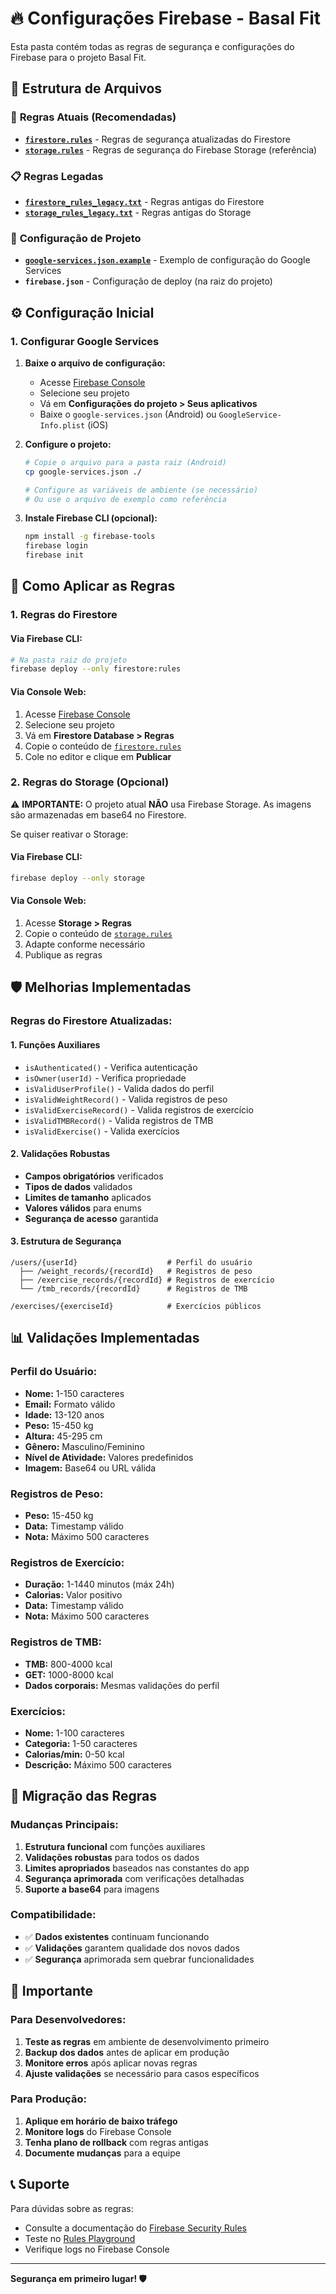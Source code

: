 # 🔥 Configurações Firebase - Basal Fit

Esta pasta contém todas as regras de segurança e configurações do Firebase para o projeto Basal Fit.

## 📁 Estrutura de Arquivos

### 🔐 **Regras Atuais (Recomendadas)**

- **[`firestore.rules`](./firestore.rules)** - Regras de segurança atualizadas do Firestore
- **[`storage.rules`](./storage.rules)** - Regras de segurança do Firebase Storage (referência)

### 📋 **Regras Legadas**

- **[`firestore_rules_legacy.txt`](./firestore_rules_legacy.txt)** - Regras antigas do Firestore
- **[`storage_rules_legacy.txt`](./storage_rules_legacy.txt)** - Regras antigas do Storage

### 🔧 **Configuração de Projeto**

- **[`google-services.json.example`](./google-services.json.example)** - Exemplo de configuração do Google Services
- **`firebase.json`** - Configuração de deploy (na raiz do projeto)

## ⚙️ Configuração Inicial

### **1. Configurar Google Services**

1. **Baixe o arquivo de configuração:**

   - Acesse [Firebase Console](https://console.firebase.google.com)
   - Selecione seu projeto
   - Vá em **Configurações do projeto > Seus aplicativos**
   - Baixe o `google-services.json` (Android) ou `GoogleService-Info.plist` (iOS)

2. **Configure o projeto:**

   ```bash
   # Copie o arquivo para a pasta raiz (Android)
   cp google-services.json ./

   # Configure as variáveis de ambiente (se necessário)
   # Ou use o arquivo de exemplo como referência
   ```

3. **Instale Firebase CLI (opcional):**
   ```bash
   npm install -g firebase-tools
   firebase login
   firebase init
   ```

## 🚀 Como Aplicar as Regras

### **1. Regras do Firestore**

#### **Via Firebase CLI:**

```bash
# Na pasta raiz do projeto
firebase deploy --only firestore:rules
```

#### **Via Console Web:**

1. Acesse [Firebase Console](https://console.firebase.google.com)
2. Selecione seu projeto
3. Vá em **Firestore Database > Regras**
4. Copie o conteúdo de [`firestore.rules`](./firestore.rules)
5. Cole no editor e clique em **Publicar**

### **2. Regras do Storage (Opcional)**

⚠️ **IMPORTANTE:** O projeto atual **NÃO** usa Firebase Storage. As imagens são armazenadas em base64 no Firestore.

Se quiser reativar o Storage:

#### **Via Firebase CLI:**

```bash
firebase deploy --only storage
```

#### **Via Console Web:**

1. Acesse **Storage > Regras**
2. Copie o conteúdo de [`storage.rules`](./storage.rules)
3. Adapte conforme necessário
4. Publique as regras

## 🛡️ Melhorias Implementadas

### **Regras do Firestore Atualizadas:**

#### **1. Funções Auxiliares**

- `isAuthenticated()` - Verifica autenticação
- `isOwner(userId)` - Verifica propriedade
- `isValidUserProfile()` - Valida dados do perfil
- `isValidWeightRecord()` - Valida registros de peso
- `isValidExerciseRecord()` - Valida registros de exercício
- `isValidTMBRecord()` - Valida registros de TMB
- `isValidExercise()` - Valida exercícios

#### **2. Validações Robustas**

- **Campos obrigatórios** verificados
- **Tipos de dados** validados
- **Limites de tamanho** aplicados
- **Valores válidos** para enums
- **Segurança de acesso** garantida

#### **3. Estrutura de Segurança**

```
/users/{userId}                    # Perfil do usuário
  ├── /weight_records/{recordId}   # Registros de peso
  ├── /exercise_records/{recordId} # Registros de exercício
  └── /tmb_records/{recordId}      # Registros de TMB

/exercises/{exerciseId}            # Exercícios públicos
```

## 📊 Validações Implementadas

### **Perfil do Usuário:**

- **Nome:** 1-150 caracteres
- **Email:** Formato válido
- **Idade:** 13-120 anos
- **Peso:** 15-450 kg
- **Altura:** 45-295 cm
- **Gênero:** Masculino/Feminino
- **Nível de Atividade:** Valores predefinidos
- **Imagem:** Base64 ou URL válida

### **Registros de Peso:**

- **Peso:** 15-450 kg
- **Data:** Timestamp válido
- **Nota:** Máximo 500 caracteres

### **Registros de Exercício:**

- **Duração:** 1-1440 minutos (máx 24h)
- **Calorias:** Valor positivo
- **Data:** Timestamp válido
- **Nota:** Máximo 500 caracteres

### **Registros de TMB:**

- **TMB:** 800-4000 kcal
- **GET:** 1000-8000 kcal
- **Dados corporais:** Mesmas validações do perfil

### **Exercícios:**

- **Nome:** 1-100 caracteres
- **Categoria:** 1-50 caracteres
- **Calorias/min:** 0-50 kcal
- **Descrição:** Máximo 500 caracteres

## 🔄 Migração das Regras

### **Mudanças Principais:**

1. **Estrutura funcional** com funções auxiliares
2. **Validações robustas** para todos os dados
3. **Limites apropriados** baseados nas constantes do app
4. **Segurança aprimorada** com verificações detalhadas
5. **Suporte a base64** para imagens

### **Compatibilidade:**

- ✅ **Dados existentes** continuam funcionando
- ✅ **Validações** garantem qualidade dos novos dados
- ✅ **Segurança** aprimorada sem quebrar funcionalidades

## 🚨 Importante

### **Para Desenvolvedores:**

1. **Teste as regras** em ambiente de desenvolvimento primeiro
2. **Backup dos dados** antes de aplicar em produção
3. **Monitore erros** após aplicar novas regras
4. **Ajuste validações** se necessário para casos específicos

### **Para Produção:**

1. **Aplique em horário de baixo tráfego**
2. **Monitore logs** do Firebase Console
3. **Tenha plano de rollback** com regras antigas
4. **Documente mudanças** para a equipe

## 📞 Suporte

Para dúvidas sobre as regras:

- Consulte a documentação do [Firebase Security Rules](https://firebase.google.com/docs/rules)
- Teste no [Rules Playground](https://firebase.google.com/docs/rules/simulator)
- Verifique logs no Firebase Console

---

**Segurança em primeiro lugar! 🛡️**
